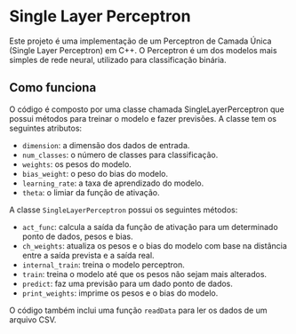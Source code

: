 # Single Layer Perceptron
Este projeto é uma implementação de um Perceptron de Camada Única (Single Layer Perceptron) em C++. O Perceptron é um dos modelos mais simples de rede neural, utilizado para classificação binária.
## Como funciona
O código é composto por uma classe chamada SingleLayerPerceptron que possui métodos para treinar o modelo e fazer previsões. A classe tem os seguintes atributos:
- ```dimension```: a dimensão dos dados de entrada.
- ```num_classes```: o número de classes para classificação.
- ```weights```: os pesos do modelo.
- ```bias_weight```: o peso do bias do modelo.
- ```learning_rate```: a taxa de aprendizado do modelo.
- ```theta```: o limiar da função de ativação.

A classe ```SingleLayerPerceptron``` possui os seguintes métodos:
- ```act_func```: calcula a saída da função de ativação para um determinado ponto de dados, pesos e bias.
- ```ch_weights```: atualiza os pesos e o bias do modelo com base na distância entre a saída prevista e a saída real.
- ```internal_train```: treina o modelo perceptron.
- ```train```: treina o modelo até que os pesos não sejam mais alterados.
- ```predict```: faz uma previsão para um dado ponto de dados.
- ```print_weights```: imprime os pesos e o bias do modelo.

O código também inclui uma função ```readData``` para ler os dados de um arquivo CSV.
